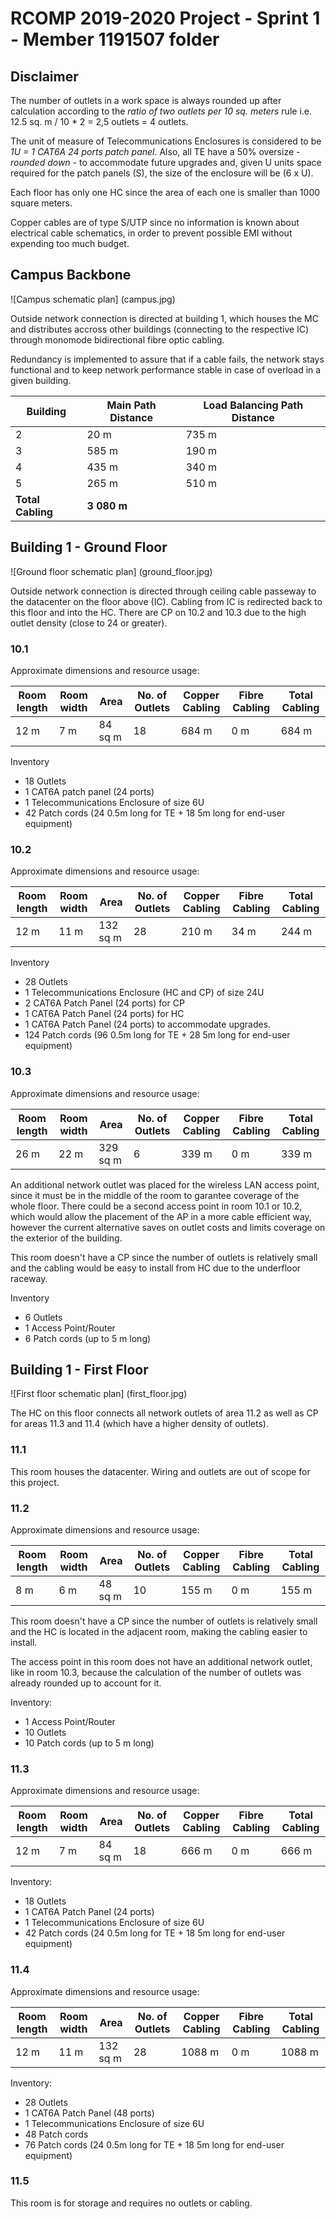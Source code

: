 RCOMP 2019-2020 Project - Sprint 1 - Member 1191507 folder
===========================================
## Disclaimer

The number of outlets in a work space is always rounded up after calculation according to the *ratio of two outlets per 10 sq. meters* rule i.e. 12.5 sq. m / 10 * 2 = 2,5 outlets = 4 outlets.

The unit of measure of Telecommunications Enclosures is considered to be *1U = 1 CAT6A 24 ports patch panel*. Also, all TE have a 50% oversize - *rounded down* - to accommodate future upgrades and, given U units space required for the patch panels (S), the size of the enclosure will be (6 x U).

Each floor has only one HC since the area of each one is smaller than 1000 square meters.

Copper cables are of type S/UTP since no information is known about electrical cable schematics, in order to prevent possible EMI without expending too much budget.

## Campus Backbone
![Campus schematic plan] (campus.jpg)

Outside network connection is directed at building 1, which houses the MC and distributes accross other buildings (connecting to the respective IC) through monomode bidirectional fibre optic cabling.

Redundancy is implemented to assure that if a cable fails, the network stays functional and to keep network performance stable in case of overload in a given building.

|Building | Main Path Distance | Load Balancing Path Distance |
|---------|----------|---------|
| 2 | 20 m | 735 m |
| 3 | 585 m | 190 m |
| 4 | 435 m | 340 m |
| 5 | 265 m | 510 m |
| **Total Cabling** | **3 080 m** |

## Building 1 - Ground Floor
![Ground floor schematic plan] (ground_floor.jpg)

Outside network connection is directed through ceiling cable passeway to the datacenter on the floor above (IC).
Cabling from IC is redirected back to this floor and into the HC. There are CP on 10.2 and 10.3 due to the high outlet density (close to 24 or greater).

### 10.1

Approximate dimensions and resource usage:

|Room length | Room width | Area | No. of Outlets | Copper Cabling | Fibre Cabling | Total Cabling
|------------|------------|------|----------------|---------------|--------|------|
|12 m | 7 m | 84 sq m | 18 | 684 m | 0 m | 684 m |

Inventory
- 18 Outlets
- 1 CAT6A patch panel (24 ports)
- 1 Telecommunications Enclosure of size 6U
- 42 Patch cords (24 0.5m long for TE + 18 5m long for end-user equipment) 

### 10.2
Approximate dimensions and resource usage:

|Room length | Room width | Area | No. of Outlets | Copper Cabling | Fibre Cabling | Total Cabling
|------------|------------|------|----------------|---------------|--------|------|
|12 m | 11 m | 132 sq m | 28 | 210 m | 34 m | 244 m |

Inventory
- 28 Outlets
- 1 Telecommunications Enclosure (HC and CP) of size 24U
- 2 CAT6A Patch Panel (24 ports) for CP
- 1 CAT6A Patch Panel (24 ports) for HC
- 1 CAT6A Patch Panel (24 ports) to accommodate upgrades.
- 124 Patch cords (96 0.5m long for TE + 28 5m long for end-user equipment)

### 10.3
Approximate dimensions and resource usage:

|Room length | Room width | Area | No. of Outlets | Copper Cabling | Fibre Cabling | Total Cabling
|------------|------------|------|----------------|---------------|--------|------|
|26 m | 22 m | 329 sq  m | 6 | 339 m | 0 m | 339 m |

An additional network outlet was placed for the wireless LAN access point, since it must be in the middle of the room to garantee coverage of the whole floor. There could be a second access point in room 10.1 or 10.2, which would allow the placement of the AP in a more cable efficient way, however the current alternative saves on outlet costs and limits coverage on the exterior of the building.

This room doesn't have a CP since the number of outlets is relatively small and the cabling would be easy to install from HC due to the underfloor raceway.

Inventory
- 6 Outlets
- 1 Access Point/Router
- 6 Patch cords (up to 5 m long)

## Building 1 - First Floor
![First floor schematic plan] (first_floor.jpg)

The HC on this floor connects all network outlets of area 11.2 as well as CP for areas 11.3 and 11.4 (which have a higher density of outlets).

### 11.1
This room houses the datacenter. Wiring and outlets are out of scope for this project.

### 11.2
Approximate dimensions and resource usage:

|Room length | Room width | Area | No. of Outlets | Copper Cabling | Fibre Cabling | Total Cabling
|------------|------------|------|----------------|---------------|--------|------|
|8 m | 6 m | 48 sq m | 10 | 155 m | 0 m | 155 m |

This room doesn't have a CP since the number of outlets is relatively small and the HC is located in the adjacent room, making the cabling easier to install.

The access point in this room does not have an additional network outlet, like in room 10.3, because the calculation of the number of outlets was already rounded up to account for it.

Inventory:
- 1 Access Point/Router
- 10 Outlets
- 10 Patch cords (up to 5 m long)

### 11.3
Approximate dimensions and resource usage:

|Room length | Room width | Area | No. of Outlets | Copper Cabling | Fibre Cabling | Total Cabling
|------------|------------|------|----------------|---------------|--------|------|
|12 m | 7 m | 84 sq m | 18 | 666 m | 0 m | 666 m |

Inventory:
- 18 Outlets
- 1 CAT6A Patch Panel (24 ports)
- 1 Telecommunications Enclosure of size 6U
- 42 Patch cords (24 0.5m long for TE + 18 5m long for end-user equipment) 

### 11.4
Approximate dimensions and resource usage:

|Room length | Room width | Area | No. of Outlets | Copper Cabling | Fibre Cabling | Total Cabling
|------------|------------|------|----------------|---------------|--------|------|
|12 m | 11 m | 132 sq m | 28 | 1088 m | 0 m | 1088 m |

Inventory:
- 28 Outlets
- 1 CAT6A Patch Panel (48 ports)
- 1 Telecommunications Enclosure of size 6U
- 48 Patch cords
- 76 Patch cords (24 0.5m long for TE + 18 5m long for end-user equipment) 

### 11.5
This room is for storage and requires no outlets or cabling.
